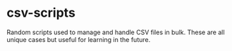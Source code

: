 # csv-scripts

Random scripts used to manage and handle CSV files in bulk. These are all unique cases but useful for learning in the future.
